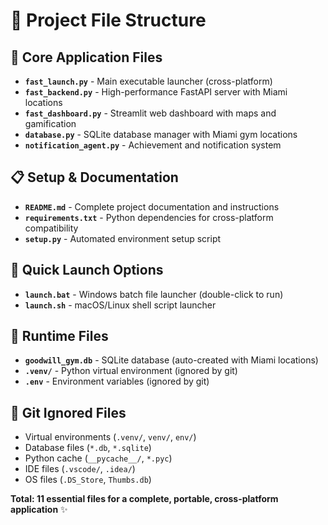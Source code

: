 # 📁 Project File Structure

## 🚀 Core Application Files
- **`fast_launch.py`** - Main executable launcher (cross-platform)
- **`fast_backend.py`** - High-performance FastAPI server with Miami locations
- **`fast_dashboard.py`** - Streamlit web dashboard with maps and gamification
- **`database.py`** - SQLite database manager with Miami gym locations
- **`notification_agent.py`** - Achievement and notification system

## 📋 Setup & Documentation
- **`README.md`** - Complete project documentation and instructions
- **`requirements.txt`** - Python dependencies for cross-platform compatibility
- **`setup.py`** - Automated environment setup script

## 🚀 Quick Launch Options
- **`launch.bat`** - Windows batch file launcher (double-click to run)
- **`launch.sh`** - macOS/Linux shell script launcher

## 💾 Runtime Files
- **`goodwill_gym.db`** - SQLite database (auto-created with Miami locations)
- **`.venv/`** - Python virtual environment (ignored by git)
- **`.env`** - Environment variables (ignored by git)

## 🚫 Git Ignored Files
- Virtual environments (`.venv/`, `venv/`, `env/`)
- Database files (`*.db`, `*.sqlite`)
- Python cache (`__pycache__/`, `*.pyc`)
- IDE files (`.vscode/`, `.idea/`)
- OS files (`.DS_Store`, `Thumbs.db`)

**Total: 11 essential files for a complete, portable, cross-platform application** ✨